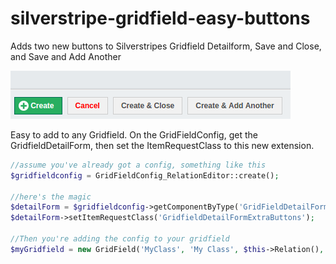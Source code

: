 # silverstripe-gridfield-easy-buttons
Adds two new buttons to Silverstripes Gridfield Detailform, Save and Close, and Save and Add Another

![alt text](https://github.com/robertclarkson/silverstripe-gridfield-easy-buttons/blob/master/gridfield-buttons.png "How it looks")

Easy to add to any Gridfield. On the GridFieldConfig, get the GridfieldDetailForm, then set the ItemRequestClass to this new extension.

```php
//assume you've already got a config, something like this
$gridfieldconfig = GridFieldConfig_RelationEditor::create();

//here's the magic
$detailForm = $gridfieldconfig->getComponentByType('GridFieldDetailForm');
$detailForm->setItemRequestClass('GridfieldDetailFormExtraButtons');

//Then you're adding the config to your gridfield
$myGridfield = new GridField('MyClass', 'My Class', $this->Relation(), $gridfieldconfig);
```
